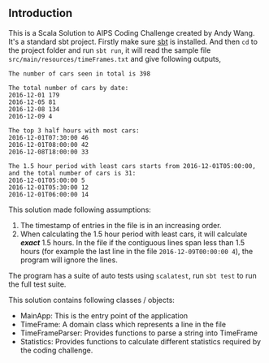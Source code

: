 Introduction
------------

This is a Scala Solution to AIPS Coding Challenge created by Andy Wang. It's a standard sbt project. Firstly make sure [sbt](https://www.scala-sbt.org/) is installed. And then `cd` to the project folder and run `sbt run`, it will read the sample file `src/main/resources/timeFrames.txt` and give following outputs,

```
The number of cars seen in total is 398

The total number of cars by date:
2016-12-01 179
2016-12-05 81
2016-12-08 134
2016-12-09 4

The top 3 half hours with most cars:
2016-12-01T07:30:00 46
2016-12-01T08:00:00 42
2016-12-08T18:00:00 33

The 1.5 hour period with least cars starts from 2016-12-01T05:00:00, and the total number of cars is 31:
2016-12-01T05:00:00 5
2016-12-01T05:30:00 12
2016-12-01T06:00:00 14
```

This solution made following assumptions:
1. The timestamp of entries in the file is in an increasing order.
2. When calculating the 1.5 hour period with least cars, it will calculate ***exact*** 1.5 hours. In the file if the contiguous lines span less than 1.5 hours (for example the last line in the file `2016-12-09T00:00:00 4`), the program will ignore the lines.

The program has a suite of auto tests using `scalatest`, run `sbt test` to run the full test suite.

This solution contains following classes / objects:
- MainApp: This is the entry point of the application
- TimeFrame: A domain class which represents a line in the file
- TimeFrameParser: Provides functions to parse a string into TimeFrame
- Statistics: Provides functions to calculate different statistics required by the coding challenge.
